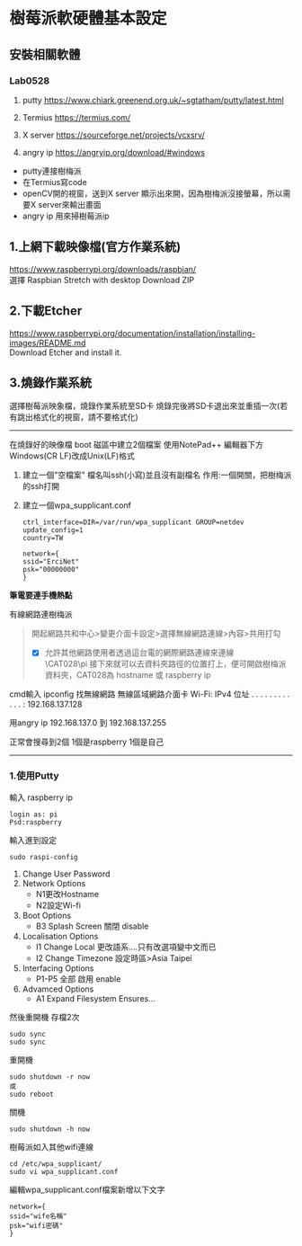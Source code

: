 # 樹莓派軟硬體基本設定
## 安裝相關軟體
### Lab0528  
1. putty
   https://www.chiark.greenend.org.uk/~sgtatham/putty/latest.html
   
2. Termius
   https://termius.com/

3. X server
   https://sourceforge.net/projects/vcxsrv/
4. angry ip
   https://angryip.org/download/#windows

* putty連接樹梅派
* 在Termius寫code  
* openCV開的視窗，送到X server 顯示出來開，因為樹梅派沒接螢幕，所以需要X server來輸出畫面  
* angry ip 用來掃樹莓派ip    

## 1.上網下載映像檔(官方作業系統)
   https://www.raspberrypi.org/downloads/raspbian/  
   選擇 Raspbian Stretch with desktop Download ZIP


## 2.下載Etcher 
   https://www.raspberrypi.org/documentation/installation/installing-images/README.md  
   Download Etcher and install it.
    
    
## 3.燒錄作業系統
   選擇樹莓派映象檔，燒錄作業系統至SD卡
   燒錄完後將SD卡退出來並重插一次(若有跳出格式化的視窗，請不要格式化)
   
***
    
在燒錄好的映像檔 boot 磁區中建立2個檔案  使用NotePad++  編輯器下方Windows(CR LF)改成Unix(LF)格式

1. 建立一個"空檔案" 檔名叫ssh(小寫)並且沒有副檔名
   作用:一個開關，把樹梅派的ssh打開

2. 建立一個wpa_supplicant.conf

       ctrl_interface=DIR=/var/run/wpa_supplicant GROUP=netdev
       update_config=1
       country=TW
       
       network={
       ssid="ErciNet"
       psk="00000000"
       }

**筆電要連手機熱點**

有線網路連樹梅派 


> 開起網路共和中心>變更介面卡設定>選擇無線網路連線>內容>共用打勾
> - [x] 允許其他網路使用者透過這台電的網際網路連線來連線  
> \\CAT028\pi  接下來就可以去資料夾路徑的位置打上，便可開啟樹梅派資料夾，CAT028為 hostname 或 raspberry  ip 

cmd輸入 ipconfig 找無線網路
無線區域網路介面卡 Wi-Fi:
IPv4 位址 . . . . . . . . . . . . : 192.168.137.128

用angry ip 192.168.137.0  到 192.168.137.255
   
正常會搜尋到2個 1個是raspberry 1個是自己   
*** 
### 1.使用Putty 
輸入 raspberry ip 

    login as: pi
    Psd:raspberry
    
輸入進到設定

    sudo raspi-config
1. Change User Password
2. Network Options 
   * N1更改Hostname
   * N2設定Wi-fi
3. Boot Options
   * B3 Splash Screen 關閉 disable
4. Localisation Options
   * I1 Change Local 更改語系....只有改選項變中文而已
   * I2 Change Timezone 設定時區>Asia Taipei
5. Interfacing Options
   * P1-P5 全部 啟用 enable 
7. Advamced Options
   * A1 Expand Filesystem Ensures...

然後重開機
存檔2次  

    sudo sync
    sudo sync
    
重開機  

    sudo shutdown -r now
    或
    sudo reboot
    
關機  

    sudo shutdown -h now
    
樹莓派如入其他wifi連線

    cd /etc/wpa_supplicant/
    sudo vi wpa_supplicant.conf
    
編輯wpa_supplicant.conf檔案新增以下文字

    network={
    ssid="wife名稱"
    psk="wifi密碼"
    }


    
     
        
    
    
    
